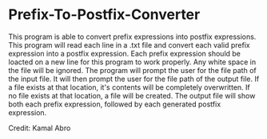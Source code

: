 # Prefix-To-Postfix-Converter

This program is able to convert prefix expressions into postfix expressions. This program will read each line in a .txt file and convert each valid prefix expression 
into a postfix expression. Each prefix expression should be loacted on a new line for this program to work properly. Any white space in the file will be ignored. The 
program will prompt the user for the file path of the input file. It will then prompt the user for the file path of the output file. If a file exists at that location, 
it's contents will be completely overwritten. If no file exists at that location, a file will be created. The output file will show both each prefix expression, followed 
by each generated postfix expression.

Credit: Kamal Abro
